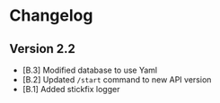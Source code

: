# Changelog

## Version 2.2

- [B.3] Modified database to use Yaml
- [B.2] Updated ``/start`` command to new API version
- [B.1] Added stickfix logger